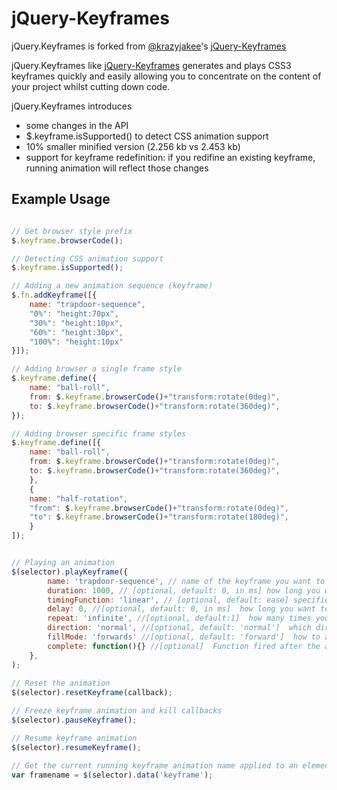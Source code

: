 jQuery-Keyframes
===========

jQuery.Keyframes is forked from [@krazyjakee](https://github.com/krazyjakee/)'s [jQuery-Keyframes](https://github.com/krazyjakee/jQuery-Keyframes/)

jQuery.Keyframes like [jQuery-Keyframes](https://github.com/krazyjakee/jQuery-Keyframes/) generates and plays CSS3 keyframes quickly and easily allowing you to concentrate on the content of your project whilst cutting down code.

jQuery.Keyframes introduces
+ some changes in the API 
+ $.keyframe.isSupported() to detect CSS animation support
+ 10% smaller minified version (2.256 kb vs 2.453 kb)
+ support for keyframe redefinition: if you redifine an existing keyframe, running animation will reflect those changes

Example Usage
-------------
```javascript

// Get browser style prefix
$.keyframe.browserCode();

// Detecting CSS animation support
$.keyframe.isSupported();

// Adding a new animation sequence (keyframe)
$.fn.addKeyframe([{
	name: "trapdoor-sequence",
	"0%": "height:70px",
	"30%": "height:10px",
	"60%": "height:30px",
	"100%": "height:10px"
}]);

// Adding browser a single frame style
$.keyframe.define({
	name: "ball-roll",
	from: $.keyframe.browserCode()+"transform:rotate(0deg)",
	to: $.keyframe.browserCode()+"transform:rotate(360deg)",
});

// Adding browser specific frame styles
$.keyframe.define([{
	name: "ball-roll",
	from: $.keyframe.browserCode()+"transform:rotate(0deg)",
	to: $.keyframe.browserCode()+"transform:rotate(360deg)",
	},
	{
	name: "half-rotation",
	"from": $.keyframe.browserCode()+"transform:rotate(0deg)",
	"to": $.keyframe.browserCode()+"transform:rotate(180deg)",
	}
]);


// Playing an animation
$(selector).playKeyframe({
		name: 'trapdoor-sequence', // name of the keyframe you want to bind to the selected element
		duration: 1000, // [optional, default: 0, in ms] how long you want it to last in milliseconds
		timingFunction: 'linear', // [optional, default: ease] specifies the speed curve of the animation
		delay: 0, //[optional, default: 0, in ms]  how long you want to wait before the animation starts in milliseconds, default value is 0
		repeat: 'infinite', //[optional, default:1]  how many times you want the animation to repeat, default value is 1
		direction: 'normal', //[optional, default: 'normal']  which direction you want the frames to flow, default value is normal
		fillMode: 'forwards' //[optional, default: 'forward']  how to apply the styles outside the animation time, default value is forwards
		complete: function(){} //[optional]  Function fired after the animation is complete. If repeat is infinite, the function will be fired every time the animation is restarted.
	},
);
	
// Reset the animation
$(selector).resetKeyframe(callback);

// Freeze keyframe animation and kill callbacks
$(selector).pauseKeyframe();

// Resume keyframe animation
$(selector).resumeKeyframe();

// Get the current running keyframe animation name applied to an element. If false, no animation is running.
var framename = $(selector).data('keyframe');
```
